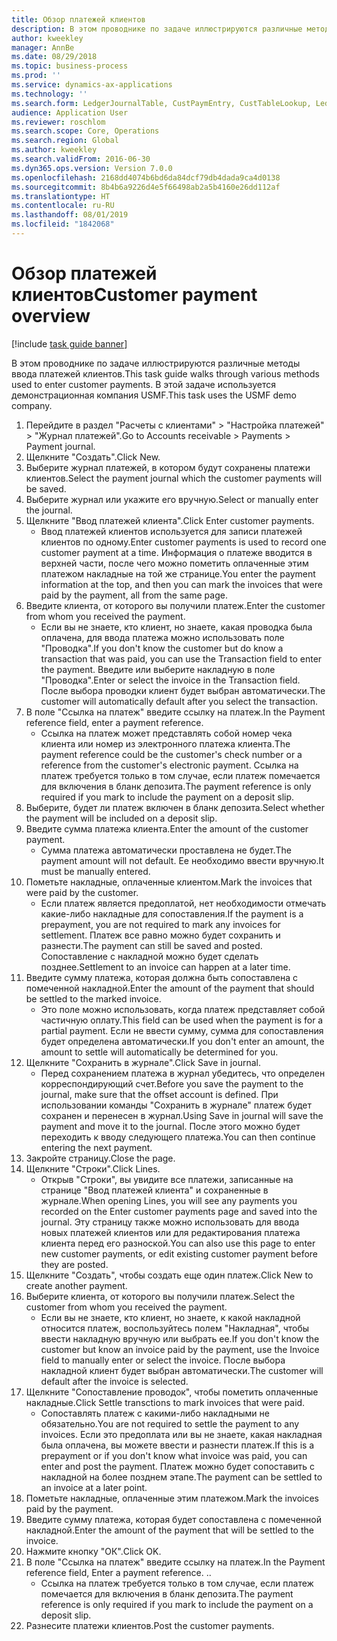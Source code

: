 ```yaml
---
title: Обзор платежей клиентов
description: В этом проводнике по задаче иллюстрируются различные методы ввода платежей клиентов.
author: kweekley
manager: AnnBe
ms.date: 08/29/2018
ms.topic: business-process
ms.prod: ''
ms.service: dynamics-ax-applications
ms.technology: ''
ms.search.form: LedgerJournalTable, CustPaymEntry, CustTableLookup, LedgerJournalTransCustPaym, CustOpenTrans, BankAccountTableLookUp
audience: Application User
ms.reviewer: roschlom
ms.search.scope: Core, Operations
ms.search.region: Global
ms.author: kweekley
ms.search.validFrom: 2016-06-30
ms.dyn365.ops.version: Version 7.0.0
ms.openlocfilehash: 2168dd4074b6bd6da84dcf79db4dada9ca4d0138
ms.sourcegitcommit: 8b4b6a9226d4e5f66498ab2a5b4160e26dd112af
ms.translationtype: HT
ms.contentlocale: ru-RU
ms.lasthandoff: 08/01/2019
ms.locfileid: "1842068"
---
```

# <a name="customer-payment-overview"></a><span data-ttu-id="36903-103">Обзор платежей клиентов</span><span class="sxs-lookup"><span data-stu-id="36903-103">Customer payment overview</span></span>

[!include [task guide banner](../../includes/task-guide-banner.md)]

<span data-ttu-id="36903-104">В этом проводнике по задаче иллюстрируются различные методы ввода платежей клиентов.</span><span class="sxs-lookup"><span data-stu-id="36903-104">This task guide walks through various methods used to enter customer payments.</span></span> <span data-ttu-id="36903-105">В этой задаче используется демонстрационная компания USMF.</span><span class="sxs-lookup"><span data-stu-id="36903-105">This task uses the USMF demo company.</span></span>

1. <span data-ttu-id="36903-106">Перейдите в раздел "Расчеты с клиентами" > "Настройка платежей" > "Журнал платежей".</span><span class="sxs-lookup"><span data-stu-id="36903-106">Go to Accounts receivable > Payments > Payment journal.</span></span>
2. <span data-ttu-id="36903-107">Щелкните "Создать".</span><span class="sxs-lookup"><span data-stu-id="36903-107">Click New.</span></span>
3. <span data-ttu-id="36903-108">Выберите журнал платежей, в котором будут сохранены платежи клиентов.</span><span class="sxs-lookup"><span data-stu-id="36903-108">Select the payment journal which the customer payments will be saved.</span></span>
4. <span data-ttu-id="36903-109">Выберите журнал или укажите его вручную.</span><span class="sxs-lookup"><span data-stu-id="36903-109">Select or manually enter the journal.</span></span>
5. <span data-ttu-id="36903-110">Щелкните "Ввод платежей клиента".</span><span class="sxs-lookup"><span data-stu-id="36903-110">Click Enter customer payments.</span></span>
    * <span data-ttu-id="36903-111">Ввод платежей клиентов используется для записи платежей клиентов по одному.</span><span class="sxs-lookup"><span data-stu-id="36903-111">Enter customer payments is used to record one customer payment at a time.</span></span> <span data-ttu-id="36903-112">Информация о платеже вводится в верхней части, после чего можно пометить оплаченные этим платежом накладные на той же странице.</span><span class="sxs-lookup"><span data-stu-id="36903-112">You enter the payment information at the top, and then you can mark the invoices that were paid by the payment, all from the same page.</span></span>  
6. <span data-ttu-id="36903-113">Введите клиента, от которого вы получили платеж.</span><span class="sxs-lookup"><span data-stu-id="36903-113">Enter the customer from whom you received the payment.</span></span>
    * <span data-ttu-id="36903-114">Если вы не знаете, кто клиент, но знаете, какая проводка была оплачена, для ввода платежа можно использовать поле "Проводка".</span><span class="sxs-lookup"><span data-stu-id="36903-114">If you don't know the customer but do know a transaction that was paid, you can use the Transaction field to enter the payment.</span></span> <span data-ttu-id="36903-115">Введите или выберите накладную в поле "Проводка".</span><span class="sxs-lookup"><span data-stu-id="36903-115">Enter or select the invoice in the Transaction field.</span></span> <span data-ttu-id="36903-116">После выбора проводки клиент будет выбран автоматически.</span><span class="sxs-lookup"><span data-stu-id="36903-116">The customer will automatically default after you select the transaction.</span></span>  
7. <span data-ttu-id="36903-117">В поле "Ссылка на платеж" введите ссылку на платеж.</span><span class="sxs-lookup"><span data-stu-id="36903-117">In the Payment reference field, enter a payment reference.</span></span>
    * <span data-ttu-id="36903-118">Ссылка на платеж может представлять собой номер чека клиента или номер из электронного платежа клиента.</span><span class="sxs-lookup"><span data-stu-id="36903-118">The payment reference could be the customer's check number or a reference from the customer's electronic payment.</span></span> <span data-ttu-id="36903-119">Ссылка на платеж требуется только в том случае, если платеж помечается для включения в бланк депозита.</span><span class="sxs-lookup"><span data-stu-id="36903-119">The payment reference is only required if you mark to include the payment on a deposit slip.</span></span>  
8. <span data-ttu-id="36903-120">Выберите, будет ли платеж включен в бланк депозита.</span><span class="sxs-lookup"><span data-stu-id="36903-120">Select whether the payment will be included on a deposit slip.</span></span> 
9. <span data-ttu-id="36903-121">Введите сумма платежа клиента.</span><span class="sxs-lookup"><span data-stu-id="36903-121">Enter the amount of the customer payment.</span></span>
    * <span data-ttu-id="36903-122">Сумма платежа автоматически проставлена не будет.</span><span class="sxs-lookup"><span data-stu-id="36903-122">The payment amount will not default.</span></span> <span data-ttu-id="36903-123">Ее необходимо ввести вручную.</span><span class="sxs-lookup"><span data-stu-id="36903-123">It must be manually entered.</span></span>  
10. <span data-ttu-id="36903-124">Пометьте накладные, оплаченные клиентом.</span><span class="sxs-lookup"><span data-stu-id="36903-124">Mark the invoices that were paid by the customer.</span></span>
    * <span data-ttu-id="36903-125">Если платеж является предоплатой, нет необходимости отмечать какие-либо накладные для сопоставления.</span><span class="sxs-lookup"><span data-stu-id="36903-125">If the payment is a prepayment, you are not required to mark any invoices for settlement.</span></span> <span data-ttu-id="36903-126">Платеж все равно можно будет сохранить и разнести.</span><span class="sxs-lookup"><span data-stu-id="36903-126">The payment can still be saved and posted.</span></span> <span data-ttu-id="36903-127">Сопоставление с накладной можно будет сделать позднее.</span><span class="sxs-lookup"><span data-stu-id="36903-127">Settlement to an invoice can happen at a later time.</span></span>  
11. <span data-ttu-id="36903-128">Введите сумму платежа, которая должна быть сопоставлена с помеченной накладной.</span><span class="sxs-lookup"><span data-stu-id="36903-128">Enter the amount of the payment that should be settled to the marked invoice.</span></span> 
    * <span data-ttu-id="36903-129">Это поле можно использовать, когда платеж представляет собой частичную оплату.</span><span class="sxs-lookup"><span data-stu-id="36903-129">This field can be used when the payment is for a partial payment.</span></span> <span data-ttu-id="36903-130">Если не ввести сумму, сумма для сопоставления будет определена автоматически.</span><span class="sxs-lookup"><span data-stu-id="36903-130">If you don't enter an amount, the amount to settle will automatically be determined for you.</span></span>  
12. <span data-ttu-id="36903-131">Щелкните "Сохранить в журнале".</span><span class="sxs-lookup"><span data-stu-id="36903-131">Click Save in journal.</span></span>
    * <span data-ttu-id="36903-132">Перед сохранением платежа в журнал убедитесь, что определен корреспондирующий счет.</span><span class="sxs-lookup"><span data-stu-id="36903-132">Before you save the payment to the journal, make sure that the offset account is defined.</span></span> <span data-ttu-id="36903-133">При использовании команды "Сохранить в журнале" платеж будет сохранен и перенесен в журнал.</span><span class="sxs-lookup"><span data-stu-id="36903-133">Using Save in journal will save the payment and move it to the journal.</span></span> <span data-ttu-id="36903-134">После этого можно будет переходить к вводу следующего платежа.</span><span class="sxs-lookup"><span data-stu-id="36903-134">You can then continue entering the next payment.</span></span>  
13. <span data-ttu-id="36903-135">Закройте страницу.</span><span class="sxs-lookup"><span data-stu-id="36903-135">Close the page.</span></span>
14. <span data-ttu-id="36903-136">Щелкните "Строки".</span><span class="sxs-lookup"><span data-stu-id="36903-136">Click Lines.</span></span>
    * <span data-ttu-id="36903-137">Открыв "Строки", вы увидите все платежи, записанные на странице "Ввод платежей клиента" и сохраненные в журнале.</span><span class="sxs-lookup"><span data-stu-id="36903-137">When opening Lines, you will see any payments you recorded on the Enter customer payments page and saved into the journal.</span></span> <span data-ttu-id="36903-138">Эту страницу также можно использовать для ввода новых платежей клиентов или для редактирования платежа клиента перед его разноской.</span><span class="sxs-lookup"><span data-stu-id="36903-138">You can also use this page to enter new customer payments, or edit existing customer payment before they are posted.</span></span>  
15. <span data-ttu-id="36903-139">Щелкните "Создать", чтобы создать еще один платеж.</span><span class="sxs-lookup"><span data-stu-id="36903-139">Click New to create another payment.</span></span> 
16. <span data-ttu-id="36903-140">Выберите клиента, от которого вы получили платеж.</span><span class="sxs-lookup"><span data-stu-id="36903-140">Select the customer from whom you received the payment.</span></span>
    * <span data-ttu-id="36903-141">Если вы не знаете, кто клиент, но знаете, к какой накладной относится платеж, воспользуйтесь полем "Накладная", чтобы ввести накладную вручную или выбрать ее.</span><span class="sxs-lookup"><span data-stu-id="36903-141">If you don't know the customer but know an invoice paid by the payment, use the Invoice field to manually enter or select the invoice.</span></span> <span data-ttu-id="36903-142">После выбора накладной клиент будет выбран автоматически.</span><span class="sxs-lookup"><span data-stu-id="36903-142">The customer will default after the invoice is selected.</span></span>  
17. <span data-ttu-id="36903-143">Щелкните "Сопоставление проводок", чтобы пометить оплаченные накладные.</span><span class="sxs-lookup"><span data-stu-id="36903-143">Click Settle transctions to mark invoices that were paid.</span></span>
    * <span data-ttu-id="36903-144">Сопоставлять платеж с какими-либо накладными не обязательно.</span><span class="sxs-lookup"><span data-stu-id="36903-144">You are not required to settle the payment to any invoices.</span></span> <span data-ttu-id="36903-145">Если это предоплата или вы не знаете, какая накладная была оплачена, вы можете ввести и разнести платеж.</span><span class="sxs-lookup"><span data-stu-id="36903-145">If this is a prepayment or if you don't know what invoice was paid, you can enter and post the payment.</span></span> <span data-ttu-id="36903-146">Платеж можно будет сопоставить с накладной на более позднем этапе.</span><span class="sxs-lookup"><span data-stu-id="36903-146">The payment can be settled to an invoice at a later point.</span></span>  
18. <span data-ttu-id="36903-147">Пометьте накладные, оплаченные этим платежом.</span><span class="sxs-lookup"><span data-stu-id="36903-147">Mark the invoices paid by the payment.</span></span> 
19. <span data-ttu-id="36903-148">Введите сумму платежа, которая будет сопоставлена с помеченной накладной.</span><span class="sxs-lookup"><span data-stu-id="36903-148">Enter the amount of the payment that will be settled to the invoice.</span></span>
20. <span data-ttu-id="36903-149">Нажмите кнопку "OК".</span><span class="sxs-lookup"><span data-stu-id="36903-149">Click OK.</span></span>
21. <span data-ttu-id="36903-150">В поле "Ссылка на платеж" введите ссылку на платеж.</span><span class="sxs-lookup"><span data-stu-id="36903-150">In the Payment reference field, Enter a payment reference.</span></span> <span data-ttu-id="36903-151">.</span><span class="sxs-lookup"><span data-stu-id="36903-151">.</span></span>
    * <span data-ttu-id="36903-152">Ссылка на платеж требуется только в том случае, если платеж помечается для включения в бланк депозита.</span><span class="sxs-lookup"><span data-stu-id="36903-152">The payment reference is only required if you mark to include the payment on a deposit slip.</span></span>  
22. <span data-ttu-id="36903-153">Разнесите платежи клиентов.</span><span class="sxs-lookup"><span data-stu-id="36903-153">Post the customer payments.</span></span> 


